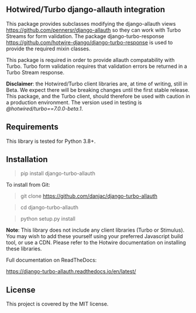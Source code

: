 ## Hotwired/Turbo django-allauth integration

This package provides subclasses modifying the django-allauth views https://github.com/pennersr/django-allauth so they can work with Turbo Streams for form validation. The package django-turbo-response https://github.com/hotwire-django/django-turbo-response is used to provide the required mixin classes.

This package is required in order to provide allauth compatability with Turbo. Turbo form validation requires that validation errors be returned in a Turbo Stream response.

**Disclaimer**: the Hotwired/Turbo client libraries are, at time of writing, still in Beta. We expect there will be breaking changes until the first stable release. This package, and the Turbo client, should therefore be used with caution in a production environment. The version used in testing is *@hotwired/turbo==7.0.0-beta.1*.

## Requirements

This library is tested for Python 3.8+.

## Installation

> pip install django-turbo-allauth

To install from Git:

> git clone https://github.com/danjac/django-turbo-allauth

> cd django-turbo-allauth

> python setup.py install

**Note**: This library does not include any client libraries (Turbo or Stimulus). You may wish to add these yourself using your preferred Javascript build tool, or use a CDN. Please refer to the Hotwire documentation on installing these libraries.

Full documentation on ReadTheDocs:

https://django-turbo-allauth.readthedocs.io/en/latest/


## License

This project is covered by the MIT license.



